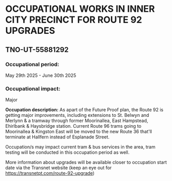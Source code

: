 # OCCUPATIONAL WORKS IN INNER CITY PRECINCT FOR ROUTE 92 UPGRADES
## TNO-UT-55881292

### Occupational period:
May 29th 2025 - June 30th 2025
### Occupational impact:
Major

**Occupation description:**
As apart of the Future Proof plan, the Route 92 is getting major improvements, including extensions to St. Belwyn and Merlynn & a tramway through former Moorinallea, East Hampstead, Ehirlbank & Haysbridge station.
Current Route 96 trams going to Moorinallea & Kingston East will be moved to the new Route 36 that'll terminate at Hallfern instead of Esplanade Street.

Occupation/s may impact current tram & bus services in the area, tram testing will be conducted in this occupation period as well.

More information about upgrades will be available closer to occupation start date via the Transnet website (keep an eye out for https://transnetpt.com/route-92-upgrade)

